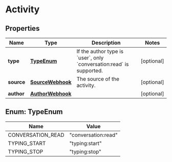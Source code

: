 

# Activity


## Properties

| Name | Type | Description | Notes |
|------------ | ------------- | ------------- | -------------|
|**type** | [**TypeEnum**](#TypeEnum) | If the author type is &#x60;user&#x60;, only &#x60;conversation:read&#x60; is supported. |  [optional] |
|**source** | [**SourceWebhook**](SourceWebhook.md) | The source of the activity. |  [optional] |
|**author** | [**AuthorWebhook**](AuthorWebhook.md) |  |  [optional] |



## Enum: TypeEnum

| Name | Value |
|---- | -----|
| CONVERSATION_READ | &quot;conversation:read&quot; |
| TYPING_START | &quot;typing:start&quot; |
| TYPING_STOP | &quot;typing:stop&quot; |



